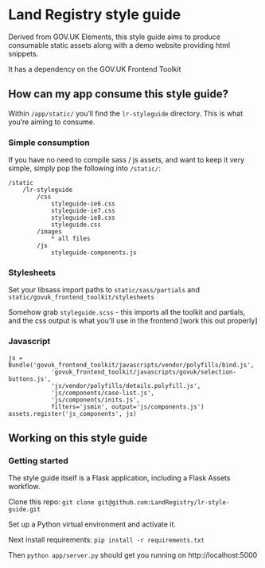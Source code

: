 # Land Registry style guide

Derived from GOV.UK Elements, this style guide aims to produce consumable static assets
along with a demo website providing html snippets.

It has a dependency on the GOV.UK Frontend Toolkit

## How can my app consume this style guide?

Within ```/app/static/``` you’ll find the ```lr-styleguide``` directory.
This is what you’re aiming to consume.

### Simple consumption

If you have no need to compile sass / js assets, and want to keep it very simple,
simply pop the following into ```/static/```:

```
/static
    /lr-styleguide
        /css
            styleguide-ie6.css
            styleguide-ie7.css
            styleguide-ie8.css
            styleguide.css
        /images
            * all files
        /js
            styleguide-components.js
```


### Stylesheets

Set your libsass import paths to ``` static/sass/partials ``` and ``` static/govuk_frontend_toolkit/stylesheets ```

Somehow grab ``` styleguide.scss ``` - this imports all the toolkit and partials, and the css output is what you'll use in the frontend [work this out properly]

### Javascript

```
js = Bundle('govuk_frontend_toolkit/javascripts/vendor/polyfills/bind.js',
            'govuk_frontend_toolkit/javascripts/govuk/selection-buttons.js',
            'js/vendor/polyfills/details.polyfill.js',
            'js/components/case-list.js',
            'js/components/inits.js',
            filters='jsmin', output='js/components.js')
assets.register('js_components', js)
```


## Working on this style guide

### Getting started

The style guide itself is a Flask application, including a Flask Assets workflow.

Clone this repo: ``` git clone git@github.com:LandRegistry/lr-style-guide.git ```

Set up a Python virtual environment and activate it.

Next install requirements: ``` pip install -r requirements.txt ```

Then ``` python app/server.py ``` should get you running on http://localhost:5000


